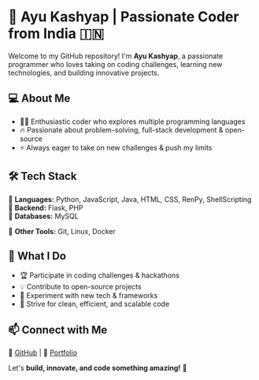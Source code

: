 # 🚀 Ayu Kashyap | Passionate Coder from India 🇮🇳  

Welcome to my GitHub repository! I'm **Ayu Kashyap**, a passionate programmer who loves taking on coding challenges, learning new technologies, and building innovative projects.  

## 💻 About Me  
- 👨‍💻 Enthusiastic coder who explores multiple programming languages  
- 🔥 Passionate about problem-solving, full-stack development & open-source  
- ⚡ Always eager to take on new challenges & push my limits  

## 🛠️ Tech Stack  
🔹 **Languages:** Python, JavaScript, Java, HTML, CSS, RenPy, ShellScripting  
🔹 **Backend:** Flask, PHP  
🔹 **Databases:** MySQL

🔹 **Other Tools:** Git, Linux, Docker  

## 🚀 What I Do  
- 🏆 Participate in coding challenges & hackathons  
- 💡 Contribute to open-source projects  
- 🌱 Experiment with new tech & frameworks  
- 🎯 Strive for clean, efficient, and scalable code  

## 📫 Connect with Me  
🔗 [GitHub](https://github.com/DevAyu-Codes) | 📝 [Portfolio](https://ayu-portfolio.vercel.app/)  

Let's **build, innovate, and code something amazing!** 🚀  
